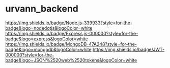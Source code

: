 # urvann_backend
https://img.shields.io/badge/Node.js-339933?style=for-the-badge&logo=nodedotjs&logoColor=white
https://img.shields.io/badge/Express.js-000000?style=for-the-badge&logo=express&logoColor=white
https://img.shields.io/badge/MongoDB-47A248?style=for-the-badge&logo=mongodb&logoColor=white
https://img.shields.io/badge/JWT-000000?style=for-the-badge&logo=JSON%2520web%2520tokens&logoColor=white
